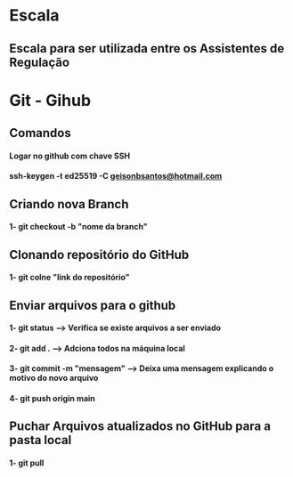 # Escala
## Escala para ser utilizada entre os Assistentes de Regulação

# Git - Gihub

## Comandos
#### Logar no github com chave SSH
#### ssh-keygen -t ed25519 -C geisonbsantos@hotmail.com

## Criando nova Branch

#### 1- git checkout -b "nome da branch"

## Clonando repositório do GitHub

#### 1- git colne "link do repositório"

## Enviar arquivos para o github

#### 1- git status --> Verifica se existe arquivos a ser enviado
#### 2- git add .  --> Adciona todos na máquina local 
#### 3- git commit -m "mensagem" --> Deixa uma mensagem explicando o motivo do novo arquivo
#### 4- git push origin main

## Puchar Arquivos atualizados no GitHub para a pasta local

#### 1- git pull
